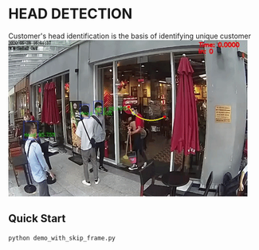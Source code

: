 # HEAD DETECTION

Customer's head identification is the basis of identifying unique customer
![Homepage](https://github.com/Duy-Cao-Vo/Head-detection-Deep-sort/blob/master/deep-sort-yolov4/model_data/people_counter_3.gif)
## Quick Start
```
python demo_with_skip_frame.py